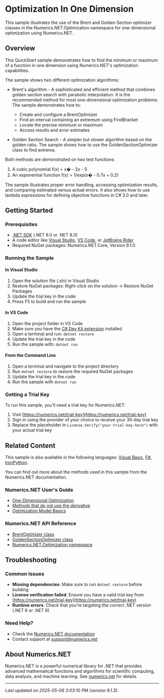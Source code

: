 # Optimization In One Dimension

This sample illustrates the use of the Brent and Golden Section optimizer classes in the Numerics.NET.Optimization namespace for one-dimensional optimization using Numerics.NET.

## Overview

This QuickStart sample demonstrates how to find the minimum or maximum of a function in one dimension using 
Numerics.NET's optimization capabilities.

The sample shows two different optimization algorithms:

- Brent's algorithm - A sophisticated and efficient method that combines golden section search with 
  parabolic interpolation. It is the recommended method for most one-dimensional optimization problems.
  The sample demonstrates how to:
  - Create and configure a BrentOptimizer
  - Find an interval containing an extremum using FindBracket
  - Locate the precise minimum or maximum
  - Access results and error estimates

- Golden Section Search - A simpler but slower algorithm based on the golden ratio. The sample shows 
  how to use the GoldenSectionOptimizer class to find extrema.

Both methods are demonstrated on two test functions:
1. A cubic polynomial f(x) = x� - 2x - 5
2. An exponential function f(x) = 1/exp(x� - 0.7x + 0.2)

The sample illustrates proper error handling, accessing optimization results, and comparing estimated 
versus actual errors. It also shows how to use lambda expressions for defining objective functions in 
C# 3.0 and later.


## Getting Started

### Prerequisites

- [.NET SDK](https://dotnet.microsoft.com/download) (.NET 6.0 or .NET 8.0)
- A code editor like [Visual Studio](https://visualstudio.microsoft.com/), [VS Code](https://code.visualstudio.com/), or [JetBrains Rider](https://www.jetbrains.com/rider/)
- Required NuGet packages: Numerics.NET.Core, Version 9.1.0

### Running the Sample

#### In Visual Studio
1. Open the solution file (.sln) in Visual Studio
2. Restore NuGet packages: Right-click on the solution → Restore NuGet Packages
3. Update the trial key in the code:
4. Press F5 to build and run the sample

#### In VS Code

1. Open the project folder in VS Code
2. Make sure you have the [C# Dev Kit extension](https://marketplace.visualstudio.com/items?itemName=ms-dotnettools.csdevkit) installed
3. Open a terminal and run: `dotnet restore`
4. Update the trial key in the code 
5. Run the sample with: `dotnet run`

#### From the Command Line

1. Open a terminal and navigate to the project directory
2. Run `dotnet restore` to restore the required NuGet packages
3. Update the trial key in the code
4. Run the sample with `dotnet run`

### Getting a Trial Key

To run this sample, you'll need a trial key for Numerics.NET:

1. Visit [https://numerics.net/trial-key](https://numerics.net/trial-key)
2. Sign in using the provider of your choice to receive your 30-day trial key
3. Replace the placeholder in `License.Verify("your-trial-key-here")` with your actual trial key

## Related Content

This sample is also available in the following languages: 
[Visual Basic](https://github.com/NumericsDotNet/quickstart-visualbasic/tree/net462/mathematics/optimization/optimization-in-1d), [F#](https://github.com/NumericsDotNet/quickstart-fsharp/tree/net462/mathematics/optimization/optimization-in-1d), [IronPython](https://github.com/NumericsDotNet/quickstart-ironpython/tree/net462/mathematics/optimization/optimization-in-1d).

You can find out more about the methods used in this sample from the Numerics.NET documentation.

### Numerics.NET User's Guide

- [One-Dimensional Optimization](https://numerics.net/documentation/latest/mathematics/optimization/one-dimensional-optimization)
- [Methods that do not use the derivative](https://numerics.net/documentation/latest/mathematics/solving-equations/methods-that-do-not-use-the-derivative)
- [Optimization Model Basics](https://numerics.net/documentation/latest/mathematics/optimization/optimization-model-basics)

### Numerics.NET API Reference

- [BrentOptimizer class](https://numerics.net/documentation/latest/reference/numerics.net.optimization.brentoptimizer)
- [GoldenSectionOptimizer class](https://numerics.net/documentation/latest/reference/numerics.net.optimization.goldensectionoptimizer)
- [Numerics.NET.Optimization namespace](https://numerics.net/documentation/latest/reference/numerics.net.optimization)


## Troubleshooting

### Common Issues

- **Missing dependencies**: Make sure to run `dotnet restore` before building
- **License verification failed**: Ensure you have a valid trial key from [https://numerics.net/trial-key](https://numerics.net/trial-key)
- **Runtime errors**: Check that you're targeting the correct .NET version (.NET 6 or .NET 8)

### Need Help?

- Check the [Numerics.NET documentation](https://numerics.net/documentation/)
- Contact support at [support@numerics.net](mailto:support@numerics.net?subject=OptimizationIn1D%20QuickStart%20Sample%20%28C%23%29)

## About Numerics.NET

Numerics.NET is a powerful numerical library for .NET that provides advanced mathematical 
functions and algorithms for scientific computing, data analysis, and machine learning.
See [numerics.net](https://numerics.net) for details.

---

_Last updated on 2025-05-06 3:03:10 PM (version 9.1.3)._

